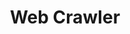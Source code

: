 ---
title: Web Crawler
solution: turing
description: Index the website by processing the HTML of its pages.
---